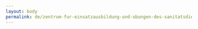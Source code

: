 ```yaml
---
layout: body
permalink: de/zentrum-fur-einsatzausbildung-und-ubungen-des-sanitatsdienstes/
---
```


